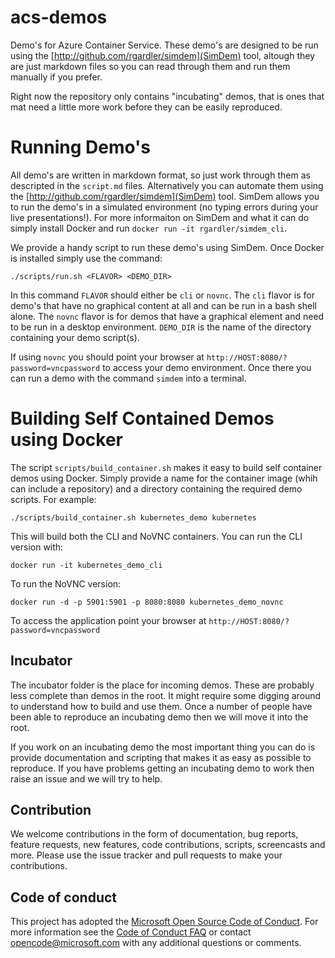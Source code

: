 # acs-demos
Demo's for Azure Container Service. These demo's are designed to be
run using the [http://github.com/rgardler/simdem](SimDem) tool,
altough they are just markdown files so you can read through them and
run them manually if you prefer.

Right now the repository only contains "incubating" demos, that is
ones that mat need a little more work before they can be easily
reproduced.

# Running Demo's

All demo's are written in markdown format, so just work through them
as descripted in the `script.md` files. Alternatively you can automate
them using the [http://github.com/rgardler/simdem](SimDem)
tool. SimDem allows you to run the demo's in a simulated environment
(no typing errors during your live presentations!). For more
informaiton on SimDem and what it can do simply install Docker and run
`docker run -it rgardler/simdem_cli`.

We provide a handy script to run these demo's using SimDem. Once
Docker is installed simply use the command:

`./scripts/run.sh <FLAVOR> <DEMO_DIR>`

In this command `FLAVOR` should either be `cli` or `novnc`. The `cli`
flavor is for demo's that have no graphical content at all and can be
run in a bash shell alone. The `novnc` flavor is for demos that have a
graphical element and need to be run in a desktop
environment. `DEMO_DIR` is the name of the directory containing your demo script(s).

If using `novnc` you should point your browser at
`http://HOST:8080/?password=vncpassword` to access your demo
environment. Once there you can run a demo with the command `simdem`
into a terminal.

# Building Self Contained Demos using Docker

The script `scripts/build_container.sh` makes it easy to build self
container demos using Docker. Simply provide a name for the container
image (whih can include a repository) and a
directory containing the required demo scripts. For example:

```
./scripts/build_container.sh kubernetes_demo kubernetes
```

This will build both the CLI and NoVNC containers. You can run the CLI
version with:

```
docker run -it kubernetes_demo_cli
```

To run the NoVNC version:

```
docker run -d -p 5901:5901 -p 8080:8080 kubernetes_demo_novnc
```

To access the application point your browser at
`http://HOST:8080/?password=vncpassword`

## Incubator

The incubator folder is the place for incoming demos. These are
probably less complete than demos in the root. It might require some
digging around to understand how to build and use them. Once a number
of people have been able to reproduce an incubating demo then we will
move it into the root.

If you work on an incubating demo the most important thing you can do
is provide documentation and scripting that makes it as easy as
possible to reproduce. If you have problems getting an incubating demo
to work then raise an issue and we will try to help.

## Contribution

We welcome contributions in the form of documentation, bug reports,
feature requests, new features, code contributions, scripts,
screencasts and more. Please use the issue tracker and pull requests
to make your contributions.

## Code of conduct

This project has adopted the
[Microsoft Open Source Code of Conduct](https://opensource.microsoft.com/codeofconduct/). For
more information see the
[Code of Conduct FAQ](https://opensource.microsoft.com/codeofconduct/faq) or
contact [opencode@microsoft.com](mailto:opencode@microsoft.com) with
any additional questions or comments.
